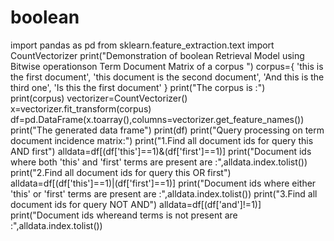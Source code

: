 # boolean
import pandas as pd
from sklearn.feature_extraction.text import CountVectorizer
print("Demonstration of boolean Retrieval Model using Bitwise operationson Term Document Matrix of a corpus ")
corpus={
    'this is the first document',
    'this document is the second document',
    'And this is the third one',
    'Is this the first document'
    }
print("The corpus is :")  
print(corpus)
vectorizer=CountVectorizer()
x=vectorizer.fit_transform(corpus)
df=pd.DataFrame(x.toarray(),columns=vectorizer.get_feature_names())
print("The generated data frame")
print(df)
print("Query processing on term document incidence matrix:")
print("1.Find all document ids for query this AND first")
alldata=df[(df['this']==1)&(df['first']==1)]
print("Document ids where both 'this' and 'first' terms are present are :",alldata.index.tolist())
print("2.Find all document ids for query this OR first")
alldata=df[(df['this']==1)|(df['first']==1)]
print("Document ids where either 'this' or 'first' terms are present are :",alldata.index.tolist())
print("3.Find all document ids for query NOT AND")
alldata=df[(df['and']!=1)]
print("Document ids whereand terms is not present are :",alldata.index.tolist())
